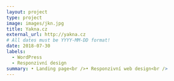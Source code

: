 ```yaml
---
layout: project
type: project
image: images/jkn.jpg
title: Yakna.cz
external_url: http://yakna.cz
# All dates must be YYYY-MM-DD format!
date: 2018-07-30
labels:
  - WordPress
  - Responzivní design
summary: • Landing page<br />• Responzivní web design<br />
---
```



